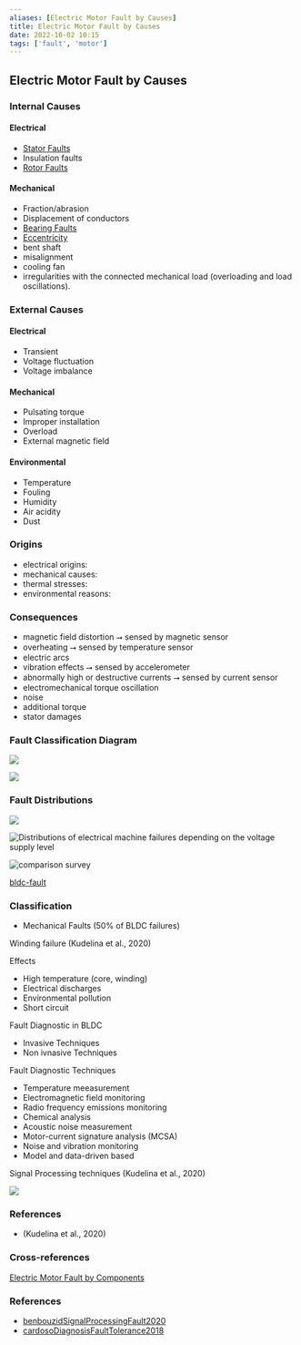 ```yaml
---
aliases: [Electric Motor Fault by Causes]
title: Electric Motor Fault by Causes
date: 2022-10-02 10:15
tags: ['fault', 'motor']
---
```


## Electric Motor Fault by Causes

### Internal Causes

#### Electrical

- [Stator Faults](stator-fault.md)
- Insulation faults
- [Rotor Faults](rotor-fault.md)

#### Mechanical

- Fraction/abrasion
- Displacement of conductors
- [Bearing Faults](../motor-fault/bearing-fault.md)
- [Eccentricity](../motor-fault/eccentricity.md)
- bent shaft
- misalignment
- cooling fan
- irregularities with the connected mechanical load (overloading and load oscillations).

### External Causes

#### Electrical

- Transient
- Voltage fluctuation
- Voltage imbalance

#### Mechanical

- Pulsating torque
- Improper installation
- Overload
- External magnetic field

#### Environmental

- Temperature
- Fouling
- Humidity
- Air acidity
- Dust

### Origins

- electrical origins:
- mechanical causes:
- thermal stresses:
- environmental reasons:

### Consequences

- magnetic field distortion ⭢ sensed by magnetic sensor
- overheating ⭢ sensed by temperature sensor
- electric arcs
- vibration effects ⭢ sensed by accelerometer
- abnormally high or destructive currents ⭢ sensed by current sensor
- electromechanical torque oscillation
- noise
- additional torque
- stator damages

### Fault Classification Diagram

![](https://i.imgur.com/UyoJs6L.png)

![](https://i.imgur.com/VYqQyIP.png)

### Fault Distributions

![](https://i.imgur.com/RBm2iq0.png)

![](https://i.imgur.com/TGEsgg2.png "Distributions of electrical machine failures depending on the voltage supply level")

![comparison survey](https://www.degruyter.com/document/doi/10.1515/ijeeps-2020-0161/asset/graphic/j_ijeeps-2020-0161_fig_001.jpg)

[bldc-fault](bldc-fault.md)

### Classification

- Mechanical Faults (50% of BLDC failures)

Winding failure (Kudelina et al., 2020)

Effects

- High temperature (core, winding)
- Electrical discharges
- Environmental pollution
- Short circuit

Fault Diagnostic in BLDC

- Invasive Techniques
- Non ivnasive Techniques

Fault Diagnostic Techniques

- Temperature meeasurement
- Electromagnetic field monitoring
- Radio frequency emissions monitoring
- Chemical analysis
- Acoustic noise measurement
- Motor-current signature analysis (MCSA)
- Noise and vibration monitoring
- Model and data-driven based

Signal Processing techniques (Kudelina et al., 2020)

![](file:///C:/Users/User/AppData/Local/Temp/msohtmlclip1/01/clip_image003.png)

### References

- (Kudelina et al., 2020)

### Cross-references

[Electric Motor Fault by Components](electric-motor-fault-component.md)

### References

- [benbouzidSignalProcessingFault2020](../zotero/benbouzidSignalProcessingFault2020.md)
- [cardosoDiagnosisFaultTolerance2018](../zotero/cardosoDiagnosisFaultTolerance2018.md)
